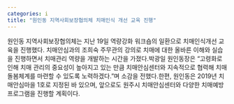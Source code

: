 ```yaml
---
categories: i
title: "원인동 지역사회보장협의체 치매인식 개선 교육 진행"
---
```

원인동 지역사회보장협의체는 지난 19일 역량강화 워크숍의 일환으로 치매인식개선 교육을 진행했다. 치매안심과의 조희숙 주무관의 강의로 치매에 대한 올바른 이해와 실습을 진행하면서 치매관리 역량을 개발하는 시간을 가졌다.박광일 원인동장은 “고령화로 인해 치매 관리의 중요성이 높아지고 있는 만큼 치매안심센터와 지속적으로 협력해 치매돌봄체계를 마련할 수 있도록 노력하겠다.”며 소감을 전했다.한편, 원인동은 2019년 치매안심마을 1호로 지정된 바 있으며, 앞으로도 원주시 치매안심센터와 다양한 치매예방 프로그램을 진행할 계획이다.
